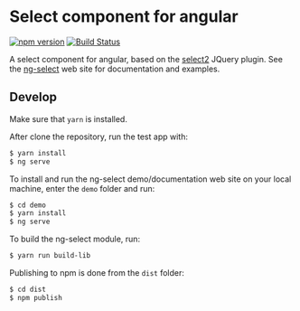 # Select component for angular
[![npm version](https://badge.fury.io/js/ng-select.svg)](https://badge.fury.io/js/ng-select)
[![Build Status](https://travis-ci.org/basvandenberg/ng-select.svg?branch=master)](https://travis-ci.org/basvandenberg/ng-select)

A select component for angular, based on the [select2] JQuery plugin. See the
[ng-select] web site for documentation and examples.

## Develop

Make sure that `yarn` is installed.

After clone the repository, run the test app with:
```bash
$ yarn install
$ ng serve
```

To install and run the ng-select demo/documentation web site on your local 
machine, enter the `demo` folder and run:
```bash
$ cd demo
$ yarn install
$ ng serve
```

To build the ng-select module, run:
```bash
$ yarn run build-lib
```

Publishing to npm is done from the `dist` folder:
```bash
$ cd dist
$ npm publish
```



[ng-select]: https://basvandenberg.github.io/ng-select
[select2]: https://select2.github.io
